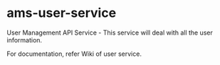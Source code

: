 # ams-user-service
User Management API Service - This service will deal with all the user information.

For documentation, refer Wiki of user service.
